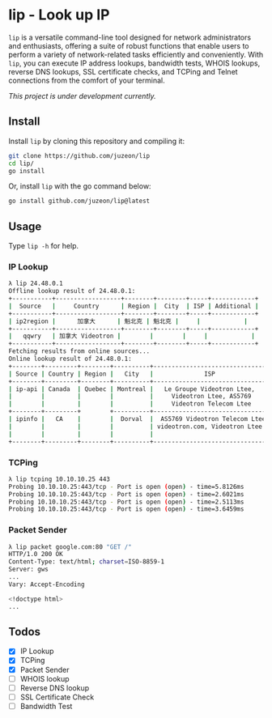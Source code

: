 # lip - Look up IP

`lip` is a versatile command-line tool designed for network administrators and enthusiasts, offering a suite of robust functions that enable users to perform a variety of network-related tasks efficiently and conveniently. With `lip`, you can execute IP address lookups, bandwidth tests, WHOIS lookups, reverse DNS lookups, SSL certificate checks, and TCPing and Telnet connections from the comfort of your terminal.

*This project is under development currently.*

## Install

Install `lip` by cloning this repository and compiling it:

```bash
git clone https://github.com/juzeon/lip
cd lip/
go install
```

Or, install `lip` with the go command below:

```bash
go install github.com/juzeon/lip@latest
```

## Usage

Type `lip -h` for help.

### IP Lookup

```bash
λ lip 24.48.0.1
Offline lookup result of 24.48.0.1:
+-----------+------------------+--------+--------+-----+------------+
|  Source   |     Country      | Region |  City  | ISP | Additional |
+-----------+------------------+--------+--------+-----+------------+
| ip2region |      加拿大      | 魁北克 | 魁北克 |     |            |
+-----------+------------------+--------+--------+-----+------------+
|   qqwry   | 加拿大 Videotron |        |        |     |            |
+-----------+------------------+--------+--------+-----+------------+
Fetching results from online sources...
Online lookup result of 24.48.0.1:
+--------+---------+--------+----------+--------------------------------+---------------------------------------+
| Source | Country | Region |   City   |              ISP               |              Additional               |
+--------+---------+--------+----------+--------------------------------+---------------------------------------+
| ip-api | Canada  | Quebec | Montreal |   Le Groupe Videotron Ltee,    |                                       |
|        |         |        |          |     Videotron Ltee, AS5769     |                                       |
|        |         |        |          |     Videotron Telecom Ltee     |                                       |
+--------+---------+        +----------+--------------------------------+---------------------------------------+
| ipinfo |   CA    |        |  Dorval  |  AS5769 Videotron Telecom Ltee |               hostname:               |
|        |         |        |          | videotron.com, Videotron Ltee  | modemcable001.0-48-24.mc.videotron.ca |
|        |         |        |          |                                |                                       |
+--------+---------+--------+----------+--------------------------------+---------------------------------------+
```

### TCPing

```bash
λ lip tcping 10.10.10.25 443
Probing 10.10.10.25:443/tcp - Port is open (open) - time=5.8126ms
Probing 10.10.10.25:443/tcp - Port is open (open) - time=2.6021ms
Probing 10.10.10.25:443/tcp - Port is open (open) - time=2.5113ms
Probing 10.10.10.25:443/tcp - Port is open (open) - time=3.6459ms
```

### Packet Sender
```bash
λ lip packet google.com:80 "GET /"
HTTP/1.0 200 OK
Content-Type: text/html; charset=ISO-8859-1
Server: gws
...
Vary: Accept-Encoding

<!doctype html>
...
```

## Todos

- [x] IP Lookup
- [x] TCPing
- [x] Packet Sender
- [ ] WHOIS lookup
- [ ] Reverse DNS lookup
- [ ] SSL Certificate Check
- [ ] Bandwidth Test
